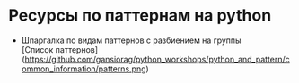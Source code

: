 # Ресурсы по паттернам на python  
* Шпаргалка по видам паттернов с разбиением на группы  
[Список паттернов] (https://github.com/gansiorag/python_workshops/python_and_pattern/common_information/patterns.png)